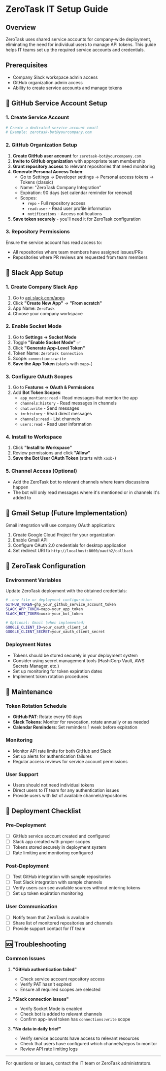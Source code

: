 # ZeroTask IT Setup Guide

## Overview
ZeroTask uses shared service accounts for company-wide deployment, eliminating the need for individual users to manage API tokens. This guide helps IT teams set up the required service accounts and credentials.

## Prerequisites
- Company Slack workspace admin access
- GitHub organization admin access
- Ability to create service accounts and manage tokens

## 🔧 GitHub Service Account Setup

### 1. Create Service Account
```bash
# Create a dedicated service account email
# Example: zerotask-bot@yourcompany.com
```

### 2. GitHub Organization Setup
1. **Create GitHub user account** for `zerotask-bot@yourcompany.com`
2. **Invite to GitHub organization** with appropriate team membership
3. **Grant repository access** to relevant repositories that need monitoring
4. **Generate Personal Access Token**:
   - Go to Settings → Developer settings → Personal access tokens → Tokens (classic)
   - Name: "ZeroTask Company Integration"
   - Expiration: 90 days (set calendar reminder for renewal)
   - Scopes:
     - `repo` - Full repository access
     - `read:user` - Read user profile information
     - `notifications` - Access notifications
5. **Save token securely** - you'll need it for ZeroTask configuration

### 3. Repository Permissions
Ensure the service account has read access to:
- All repositories where team members have assigned issues/PRs
- Repositories where PR reviews are requested from team members

## 💬 Slack App Setup

### 1. Create Company Slack App
1. Go to [api.slack.com/apps](https://api.slack.com/apps)
2. Click **"Create New App"** → **"From scratch"**
3. App Name: `ZeroTask`
4. Choose your company workspace

### 2. Enable Socket Mode
1. Go to **Settings → Socket Mode**
2. Toggle **"Enable Socket Mode"** ✅
3. Click **"Generate App-Level Token"**
4. Token Name: `ZeroTask Connection`
5. Scope: `connections:write`
6. **Save the App Token** (starts with `xapp-`)

### 3. Configure OAuth Scopes
1. Go to **Features → OAuth & Permissions**
2. Add **Bot Token Scopes**:
   - `app_mentions:read` - Read messages that mention the app
   - `channels:history` - Read messages in channels
   - `chat:write` - Send messages
   - `im:history` - Read direct messages
   - `channels:read` - List channels
   - `users:read` - Read user information

### 4. Install to Workspace
1. Click **"Install to Workspace"**
2. Review permissions and click **"Allow"**
3. **Save the Bot User OAuth Token** (starts with `xoxb-`)

### 5. Channel Access (Optional)
- Add the ZeroTask bot to relevant channels where team discussions happen
- The bot will only read messages where it's mentioned or in channels it's added to

## 📧 Gmail Setup (Future Implementation)
Gmail integration will use company OAuth application:
1. Create Google Cloud Project for your organization
2. Enable Gmail API
3. Configure OAuth 2.0 credentials for desktop application
4. Set redirect URI to `http://localhost:8000/oauth2/callback`

## 🔐 ZeroTask Configuration

### Environment Variables
Update ZeroTask deployment with the obtained credentials:

```bash
# .env file or deployment configuration
GITHUB_TOKEN=ghp_your_github_service_account_token
SLACK_APP_TOKEN=xapp-your_app_token
SLACK_BOT_TOKEN=xoxb-your_bot_token

# Optional: Gmail (when implemented)
GOOGLE_CLIENT_ID=your_oauth_client_id
GOOGLE_CLIENT_SECRET=your_oauth_client_secret
```

### Deployment Notes
- Tokens should be stored securely in your deployment system
- Consider using secret management tools (HashiCorp Vault, AWS Secrets Manager, etc.)
- Set up monitoring for token expiration dates
- Implement token rotation procedures

## 🔄 Maintenance

### Token Rotation Schedule
- **GitHub PAT**: Rotate every 90 days
- **Slack Tokens**: Monitor for revocation, rotate annually or as needed
- **Calendar Reminders**: Set reminders 1 week before expiration

### Monitoring
- Monitor API rate limits for both GitHub and Slack
- Set up alerts for authentication failures
- Regular access reviews for service account permissions

### User Support
- Users should not need individual tokens
- Direct users to IT team for any authentication issues
- Provide users with list of available channels/repositories

## 🚀 Deployment Checklist

### Pre-Deployment
- [ ] GitHub service account created and configured
- [ ] Slack app created with proper scopes
- [ ] Tokens stored securely in deployment system
- [ ] Rate limiting and monitoring configured

### Post-Deployment
- [ ] Test GitHub integration with sample repositories
- [ ] Test Slack integration with sample channels
- [ ] Verify users can see available sources without entering tokens
- [ ] Set up token expiration monitoring

### User Communication
- [ ] Notify team that ZeroTask is available
- [ ] Share list of monitored repositories and channels
- [ ] Provide support contact for IT team

## 🆘 Troubleshooting

### Common Issues
1. **"GitHub authentication failed"**
   - Check service account repository access
   - Verify PAT hasn't expired
   - Ensure all required scopes are selected

2. **"Slack connection issues"**
   - Verify Socket Mode is enabled
   - Check bot is added to relevant channels
   - Confirm app-level token has `connections:write` scope

3. **"No data in daily brief"**
   - Verify service accounts have access to relevant resources
   - Check that users have configured which channels/repos to monitor
   - Review API rate limiting logs

---

For questions or issues, contact the IT team or ZeroTask administrators.